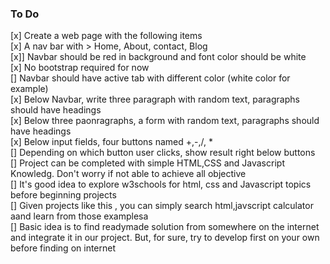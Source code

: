 ### To Do  

[x] Create a  web page with the following items  
[x] A nav bar with > Home, About, contact, Blog   
[x]] Navbar should be red in background and font color should be white    
[x] No bootstrap required for now    
[] Navbar should have active tab with different color (white color for example)    
[x] Below Navbar, write three paragraph with random text, paragraphs should have headings  
[x] Below three paonragraphs, a form with random text, paragraphs should have headings    
[x] Below  input fields, four buttons named +,-,/, *  
[] Depending on which button user clicks, show result right below buttons  
[] Project can be completed with simple HTML,CSS and Javascript Knowledg. Don't worry if not able to achieve all objective  
[] It's good idea to explore w3schools for html, css and Javascript topics before beginning projects    
[] Given projects like this , you can simply search html,javscript calculator aand learn from those examplesa  
[] Basic idea is to find readymade solution from somewhere on the internet and integrate it in our project. But, for sure, try to develop first on your own before finding on internet  

